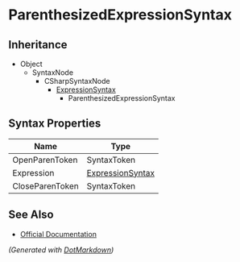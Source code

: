 # ParenthesizedExpressionSyntax

## Inheritance

* Object
  * SyntaxNode
    * CSharpSyntaxNode
      * [ExpressionSyntax](ExpressionSyntax.md)
        * ParenthesizedExpressionSyntax

## Syntax Properties

| Name            | Type                                    |
| --------------- | --------------------------------------- |
| OpenParenToken  | SyntaxToken                             |
| Expression      | [ExpressionSyntax](ExpressionSyntax.md) |
| CloseParenToken | SyntaxToken                             |

## See Also

* [Official Documentation](https://docs.microsoft.com/en-us/dotnet/api/microsoft.codeanalysis.csharp.syntax.parenthesizedexpressionsyntax)


*\(Generated with [DotMarkdown](http://github.com/JosefPihrt/DotMarkdown)\)*